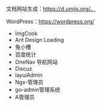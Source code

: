 文档网站生成：https://d.umijs.org/、



WordPress：https://wordpress.org/





- ImgCook
- Ant Design Loading
- 兔小槽
- 百度统计
- OneNav 导航网站
- Discuz
- layuiAdmin
- Ngx-管理员
- go-admin管理系统
- A管理员